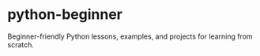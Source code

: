 # python-beginner
Beginner-friendly Python lessons, examples, and projects for learning from scratch.
